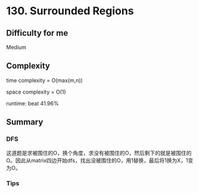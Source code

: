 # 130. Surrounded Regions
## Difficulty for me

Medium

## Complexity
time complexity = O(max(m,n))

space complexity = O(1)

runtime: beat 41.96%

## Summary
### DFS

这道题是求被围住的O，换个角度，求没有被围住的O，然后剩下的就是被围住的O。因此从matrix四边开始dfs，找出没被围住的O，用1替换，最后将1换为X，1变为O。

### Tips

